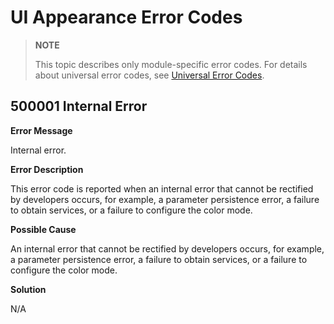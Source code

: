 # UI Appearance Error Codes

> **NOTE**
>
> This topic describes only module-specific error codes. For details about universal error codes, see [Universal Error Codes](errorcode-universal.md).

## 500001 Internal Error

**Error Message**

Internal error.

**Error Description**

This error code is reported when an internal error that cannot be rectified by developers occurs, for example, a parameter persistence error, a failure to obtain services, or a failure to configure the color mode.

**Possible Cause**

An internal error that cannot be rectified by developers occurs, for example, a parameter persistence error, a failure to obtain services, or a failure to configure the color mode.

**Solution**

N/A
